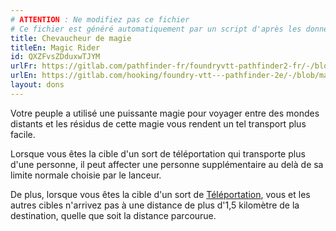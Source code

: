 ```yaml
---
# ATTENTION : Ne modifiez pas ce fichier
# Ce fichier est généré automatiquement par un script d'après les données du module Foundry VTT officiel et de sa traduction
title: Chevaucheur de magie
titleEn: Magic Rider
id: QXZFvsZDduxwTJYM
urlFr: https://gitlab.com/pathfinder-fr/foundryvtt-pathfinder2-fr/-/blob/master/data/feats/QXZFvsZDduxwTJYM.htm
urlEn: https://gitlab.com/hooking/foundry-vtt---pathfinder-2e/-/blob/master/packs/data/feats.db/magic-rider.json
layout: dons
---
```

Votre peuple a utilisé une puissante magie pour voyager entre des mondes distants et les résidus de cette magie vous rendent un tel transport plus facile.

Lorsque vous êtes la cible d'un sort de téléportation qui transporte plus d'une personne, il peut affecter une personne supplémentaire au delà de sa limite normale choisie par le lanceur.

De plus, lorsque vous êtes la cible d'un sort de [Téléportation](../sorts/téléportation.html), vous et les autres cibles n'arrivez pas à une distance de plus d'1,5 kilomètre de la destination, quelle que soit la distance parcourue.
